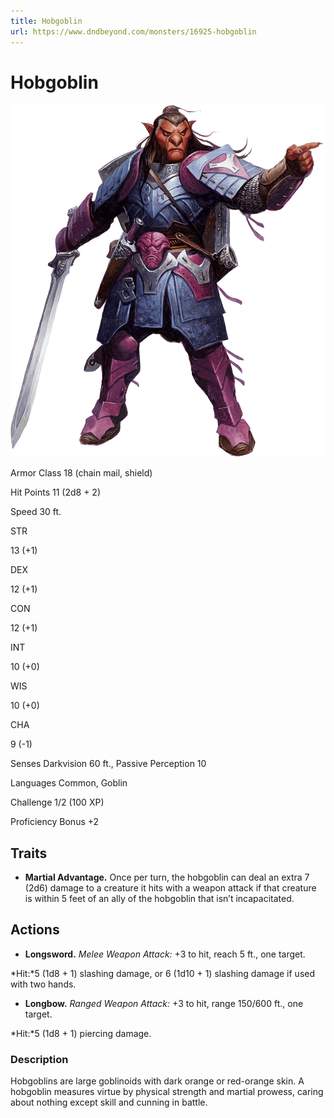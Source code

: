 ```yaml
---
title: Hobgoblin
url: https://www.dndbeyond.com/monsters/16925-hobgoblin
---
```


# Hobgoblin

![Hobgoblin](hobgoblin.png)

Armor Class
18
(chain mail, shield)

Hit Points
11
(2d8 + 2)

Speed
30 ft.

STR

13
(+1)

DEX

12
(+1)

CON

12
(+1)

INT

10
(+0)

WIS

10
(+0)

CHA

9
(-1)

Senses
Darkvision 60 ft., Passive Perception 10

Languages
Common, Goblin

Challenge
1/2 (100 XP)

Proficiency Bonus
+2

## Traits

* **Martial Advantage.** Once per turn, the hobgoblin can deal an extra 7 (2d6) damage to a creature it hits with a weapon attack if that creature is within 5 feet of an ally of the hobgoblin that isn’t incapacitated.

## Actions

* **Longsword.** *Melee Weapon Attack:* +3 to hit, reach 5 ft., one target.

*Hit:*5 (1d8 + 1) slashing damage, or 6 (1d10 + 1) slashing damage if used with two hands.

* **Longbow.** *Ranged Weapon Attack:* +3 to hit, range 150/600 ft., one target.

*Hit:*5 (1d8 + 1) piercing damage.

### Description

Hobgoblins are large goblinoids with dark orange or red-orange skin. A hobgoblin measures virtue by physical strength and martial prowess, caring about nothing except skill and cunning in battle.